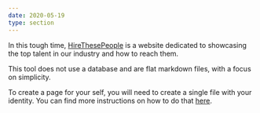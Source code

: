 ```yaml
---
date: 2020-05-19
type: section
---
```


In this tough time, [HireThesePeople](https://hirethesepeople.com) is a website dedicated to showcasing the top talent in our industry and how to reach them.

This tool does not use a database and are flat markdown files, with a focus on simplicity.

To create a page for your self, you will need to create a single file with your identity. You can find more instructions on how to do that [here](https://github.com/erikng/hirethesepeople).
